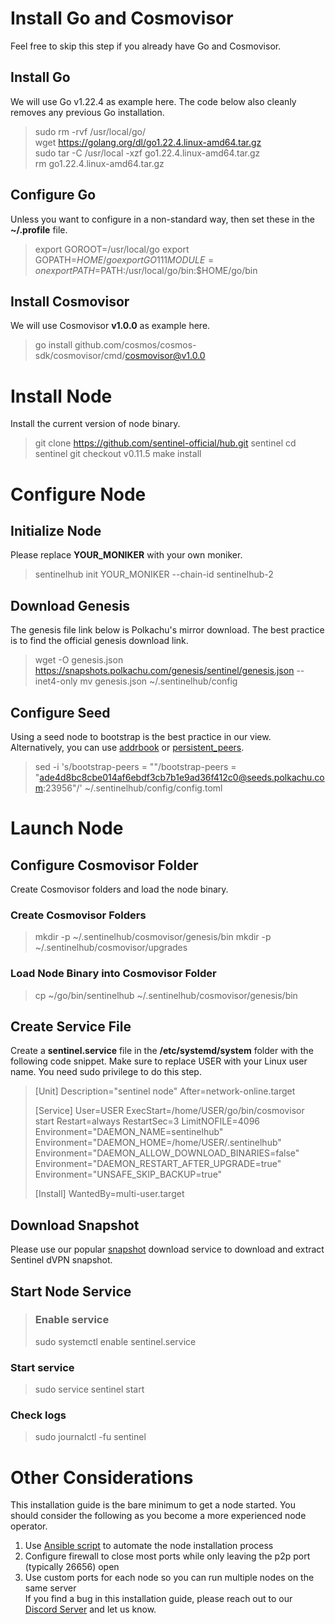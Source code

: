 # Install Go and Cosmovisor

Feel free to skip this step if you already have Go and Cosmovisor.

## Install Go

We will use Go v1.22.4 as example here. The code below also cleanly removes any previous Go installation.

> sudo rm -rvf /usr/local/go/  
> wget https://golang.org/dl/go1.22.4.linux-amd64.tar.gz  
> sudo tar -C /usr/local -xzf go1.22.4.linux-amd64.tar.gz  
> rm go1.22.4.linux-amd64.tar.gz  

## Configure Go

Unless you want to configure in a non-standard way, then set these in the __~/.profile__ file.

> export GOROOT=/usr/local/go
> export GOPATH=$HOME/go
> export GO111MODULE=on
> export PATH=$PATH:/usr/local/go/bin:$HOME/go/bin

## Install Cosmovisor

We will use Cosmovisor __v1.0.0__ as example here.

> go install github.com/cosmos/cosmos-sdk/cosmovisor/cmd/cosmovisor@v1.0.0

# Install Node

Install the current version of node binary.

> git clone https://github.com/sentinel-official/hub.git sentinel
> cd sentinel
> git checkout v0.11.5
> make install

# Configure Node

## Initialize Node

Please replace __YOUR_MONIKER__ with your own moniker.

> sentinelhub init YOUR_MONIKER --chain-id sentinelhub-2

## Download Genesis

The genesis file link below is Polkachu's mirror download. The best practice is to find the official genesis download link.

> wget -O genesis.json https://snapshots.polkachu.com/genesis/sentinel/genesis.json --inet4-only
> mv genesis.json ~/.sentinelhub/config

## Configure Seed

Using a seed node to bootstrap is the best practice in our view. Alternatively, you can use [addrbook](https://polkachu.com/addrbooks/sentinel) or [persistent_peers](https://polkachu.com/live_peers/sentinel).

> sed -i 's/bootstrap-peers = ""/bootstrap-peers = "ade4d8bc8cbe014af6ebdf3cb7b1e9ad36f412c0@seeds.polkachu.com:23956"/' ~/.sentinelhub/config/config.toml

# Launch Node

## Configure Cosmovisor Folder

Create Cosmovisor folders and load the node binary.

### Create Cosmovisor Folders
> mkdir -p ~/.sentinelhub/cosmovisor/genesis/bin
> mkdir -p ~/.sentinelhub/cosmovisor/upgrades

### Load Node Binary into Cosmovisor Folder
> cp ~/go/bin/sentinelhub ~/.sentinelhub/cosmovisor/genesis/bin

## Create Service File

Create a __sentinel.service__ file in the __/etc/systemd/system__ folder with the following code snippet. Make sure to replace USER with your Linux user name. You need sudo privilege to do this step.

> [Unit]
> Description="sentinel node"
> After=network-online.target
>
> [Service]
> User=USER
> ExecStart=/home/USER/go/bin/cosmovisor start
> Restart=always
> RestartSec=3
> LimitNOFILE=4096
> Environment="DAEMON_NAME=sentinelhub"
> Environment="DAEMON_HOME=/home/USER/.sentinelhub"
> Environment="DAEMON_ALLOW_DOWNLOAD_BINARIES=false"
> Environment="DAEMON_RESTART_AFTER_UPGRADE=true"
> Environment="UNSAFE_SKIP_BACKUP=true"
> 
> [Install]
> WantedBy=multi-user.target

## Download Snapshot

Please use our popular [snapshot](https://polkachu.com/tendermint_snapshots/sentinel) download service to download and extract Sentinel dVPN snapshot.

## Start Node Service

> ### Enable service
> sudo systemctl enable sentinel.service

 ### Start service
> sudo service sentinel start

 ### Check logs
> sudo journalctl -fu sentinel

# Other Considerations

This installation guide is the bare minimum to get a node started. You should consider the following as you become a more experienced node operator.

1. Use [Ansible script](https://github.com/polkachu/cosmos-validators) to automate the node installation process  
2. Configure firewall to close most ports while only leaving the p2p port (typically 26656) open  
3. Use custom ports for each node so you can run multiple nodes on the same server  
If you find a bug in this installation guide, please reach out to our [Discord Server](https://discord.com/invite/b5nXFAsex2) and let us know.
